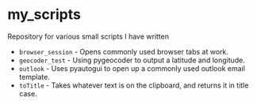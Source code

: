 # my_scripts
Repository for various small scripts I have written

- `browser_session` - Opens commonly used browser tabs at work.
- `geocoder_test` - Using pygeocoder to output a latitude and longitude.
- `outlook` - Uses pyautogui to open up a commonly used outlook email template.
- `toTitle` - Takes whatever text is on the clipboard, and returns it in title case.
